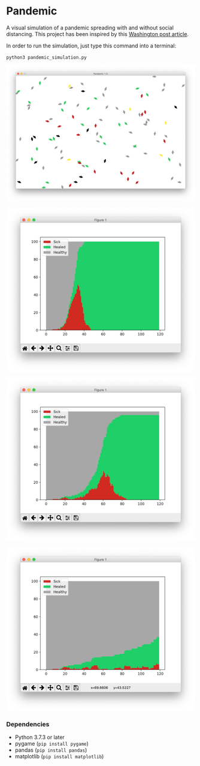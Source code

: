 # Pandemic
A visual simulation of a pandemic spreading with and without social distancing.
This project has been inspired by this [Washington post article](https://www.washingtonpost.com/graphics/2020/world/corona-simulator/).

In order to run the simulation, just type this command into a terminal:
```
python3 pandemic_simulation.py
```

![Visuals of the simulation](figures/visuals.png)

![No restrictions](figures/restriction0.png)

![1/4 restrictions](figures/restriction0p25.png)

![2/4 restrictions](figures/restriction0p5.png)



### Dependencies

* Python 3.7.3 or later
* pygame (```pip install pygame```)
* pandas (```pip install pandas```)
* matplotlib (```pip install matplotlib```)





